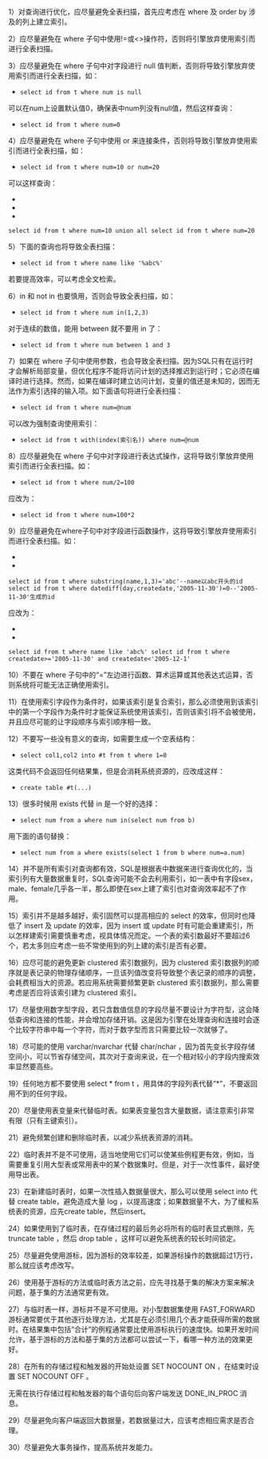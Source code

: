 1）对查询进行优化，应尽量避免全表扫描，首先应考虑在 where 及 order by 涉及的列上建立索引。

2）应尽量避免在 where 子句中使用!=或<>操作符，否则将引擎放弃使用索引而进行全表扫描。

3）应尽量避免在 where 子句中对字段进行 null 值判断，否则将导致引擎放弃使用索引而进行全表扫描，如：

- ```
  select id from t where num is null 
  ```

可以在num上设置默认值0，确保表中num列没有null值，然后这样查询：

- ```
  select id from t where num=0 
  ```

4）应尽量避免在 where 子句中使用 or 来连接条件，否则将导致引擎放弃使用索引而进行全表扫描，如：

- ```
  select id from t where num=10 or num=20
  ```

可以这样查询：

- 
- 
- 

```
select id from t where num=10 union all select id from t where num=20 
```

5）下面的查询也将导致全表扫描：

- ```
  select id from t where name like '%abc%' 
  ```

若要提高效率，可以考虑全文检索。

6）in 和 not in 也要慎用，否则会导致全表扫描，如：

- ```
  select id from t where num in(1,2,3)
  ```

对于连续的数值，能用 between 就不要用 in 了：

- ```
  select id from t where num between 1 and 3 
  ```

7）如果在 where 子句中使用参数，也会导致全表扫描。因为SQL只有在运行时才会解析局部变量，但优化程序不能将访问计划的选择推迟到运行时；它必须在编译时进行选择。然而，如果在编译时建立访问计划，变量的值还是未知的，因而无法作为索引选择的输入项。如下面语句将进行全表扫描：

- ```
  select id from t where num=@num
  ```

可以改为强制查询使用索引：

- ```
  select id from t with(index(索引名)) where num=@num 
  ```

8）应尽量避免在 where 子句中对字段进行表达式操作，这将导致引擎放弃使用索引而进行全表扫描。如：

- ```
  select id from t where num/2=100 
  ```

应改为：

- ```
  select id from t where num=100*2 
  ```

9）应尽量避免在where子句中对字段进行函数操作，这将导致引擎放弃使用索引而进行全表扫描。如：

- 
- 

```
select id from t where substring(name,1,3)='abc'--name以abc开头的id select id from t where datediff(day,createdate,'2005-11-30')=0--'2005-11-30'生成的id
```

应改为：

- 
- 

```
select id from t where name like 'abc%' select id from t where createdate>='2005-11-30' and createdate<'2005-12-1' 
```

10）不要在 where 子句中的“=”左边进行函数、算术运算或其他表达式运算，否则系统将可能无法正确使用索引。

11）在使用索引字段作为条件时，如果该索引是复合索引，那么必须使用到该索引中的第一个字段作为条件时才能保证系统使用该索引，否则该索引将不会被使用，并且应尽可能的让字段顺序与索引顺序相一致。

12）不要写一些没有意义的查询，如需要生成一个空表结构：

- ```
  select col1,col2 into #t from t where 1=0
  ```

这类代码不会返回任何结果集，但是会消耗系统资源的，应改成这样：

- ```
  create table #t(...)
  ```

13）很多时候用 exists 代替 in 是一个好的选择：

- ```
  select num from a where num in(select num from b)
  ```

用下面的语句替换：

- ```
  select num from a where exists(select 1 from b where num=a.num)
  ```

14）并不是所有索引对查询都有效，SQL是根据表中数据来进行查询优化的，当索引列有大量数据重复时，SQL查询可能不会去利用索引，如一表中有字段sex，male、female几乎各一半，那么即使在sex上建了索引也对查询效率起不了作用。

15）索引并不是越多越好，索引固然可以提高相应的 select 的效率，但同时也降低了 insert 及 update 的效率，因为 insert 或 update 时有可能会重建索引，所以怎样建索引需要慎重考虑，视具体情况而定。一个表的索引数最好不要超过6个，若太多则应考虑一些不常使用到的列上建的索引是否有必要。

16）应尽可能的避免更新 clustered 索引数据列，因为 clustered 索引数据列的顺序就是表记录的物理存储顺序，一旦该列值改变将导致整个表记录的顺序的调整，会耗费相当大的资源。若应用系统需要频繁更新 clustered 索引数据列，那么需要考虑是否应将该索引建为 clustered 索引。

17）尽量使用数字型字段，若只含数值信息的字段尽量不要设计为字符型，这会降低查询和连接的性能，并会增加存储开销。这是因为引擎在处理查询和连接时会逐个比较字符串中每一个字符，而对于数字型而言只需要比较一次就够了。

18）尽可能的使用 varchar/nvarchar 代替 char/nchar ，因为首先变长字段存储空间小，可以节省存储空间，其次对于查询来说，在一个相对较小的字段内搜索效率显然要高些。

19）任何地方都不要使用 select * from t ，用具体的字段列表代替“*”，不要返回用不到的任何字段。

20）尽量使用表变量来代替临时表。如果表变量包含大量数据，请注意索引非常有限（只有主键索引）。

21）避免频繁创建和删除临时表，以减少系统表资源的消耗。

22）临时表并不是不可使用，适当地使用它们可以使某些例程更有效，例如，当需要重复引用大型表或常用表中的某个数据集时。但是，对于一次性事件，最好使用导出表。

23）在新建临时表时，如果一次性插入数据量很大，那么可以使用 select into 代替 create table，避免造成大量 log ，以提高速度；如果数据量不大，为了缓和系统表的资源，应先create table，然后insert。

24）如果使用到了临时表，在存储过程的最后务必将所有的临时表显式删除，先 truncate table ，然后 drop table ，这样可以避免系统表的较长时间锁定。

25）尽量避免使用游标，因为游标的效率较差，如果游标操作的数据超过1万行，那么就应该考虑改写。

26）使用基于游标的方法或临时表方法之前，应先寻找基于集的解决方案来解决问题，基于集的方法通常更有效。

27）与临时表一样，游标并不是不可使用。对小型数据集使用 FAST_FORWARD 游标通常要优于其他逐行处理方法，尤其是在必须引用几个表才能获得所需的数据时。在结果集中包括“合计”的例程通常要比使用游标执行的速度快。如果开发时间允许，基于游标的方法和基于集的方法都可以尝试一下，看哪一种方法的效果更好。

28）在所有的存储过程和触发器的开始处设置 SET NOCOUNT ON ，在结束时设置 SET NOCOUNT OFF 。

无需在执行存储过程和触发器的每个语句后向客户端发送 DONE_IN_PROC 消息。

29）尽量避免向客户端返回大数据量，若数据量过大，应该考虑相应需求是否合理。

30）尽量避免大事务操作，提高系统并发能力。